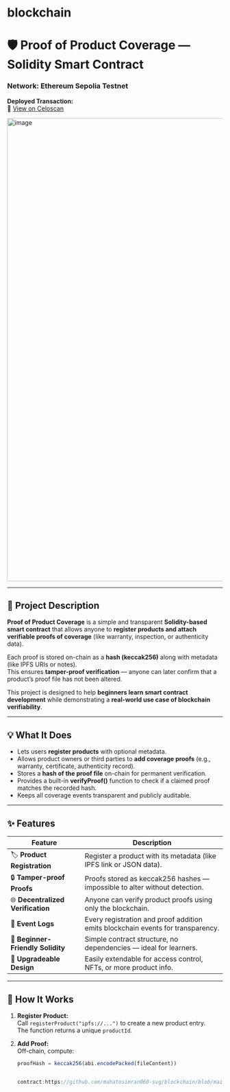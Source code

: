 # blockchain
# 🛡️ Proof of Product Coverage — Solidity Smart Contract

### Network: **Ethereum Sepolia Testnet**  
**Deployed Transaction:**  
🔗 [View on Celoscan](https://sepolia.celoscan.io/tx/0x032541c3545dd1272c1f34a69a0d8f4dd466d19e9eef065719a6b66ad2e91d59)


<img width="1920" height="1080" alt="image" src="https://github.com/user-attachments/assets/dd640dfb-8f5b-4a53-a290-a220f9ff87bb" />


---

## 📖 Project Description
**Proof of Product Coverage** is a simple and transparent **Solidity-based smart contract** that allows anyone to **register products and attach verifiable proofs of coverage** (like warranty, inspection, or authenticity data).  

Each proof is stored on-chain as a **hash (keccak256)** along with metadata (like IPFS URIs or notes).  
This ensures **tamper-proof verification** — anyone can later confirm that a product’s proof file has not been altered.

This project is designed to help **beginners learn smart contract development** while demonstrating a **real-world use case of blockchain verifiability**.

---

## 💡 What It Does

- Lets users **register products** with optional metadata.
- Allows product owners or third parties to **add coverage proofs** (e.g., warranty, certificate, authenticity record).
- Stores a **hash of the proof file** on-chain for permanent verification.
- Provides a built-in **verifyProof()** function to check if a claimed proof matches the recorded hash.
- Keeps all coverage events transparent and publicly auditable.

---

## ✨ Features

| Feature | Description |
|----------|-------------|
| 🏷️ **Product Registration** | Register a product with its metadata (like IPFS link or JSON data). |
| 🔒 **Tamper-proof Proofs** | Proofs stored as keccak256 hashes — impossible to alter without detection. |
| 🌐 **Decentralized Verification** | Anyone can verify product proofs using only the blockchain. |
| 🧾 **Event Logs** | Every registration and proof addition emits blockchain events for transparency. |
| 🧰 **Beginner-Friendly Solidity** | Simple contract structure, no dependencies — ideal for learners. |
| 🚀 **Upgradeable Design** | Easily extendable for access control, NFTs, or more product info. |

---

## 🧠 How It Works

1. **Register Product:**  
   Call `registerProduct("ipfs://...")` to create a new product entry.  
   The function returns a unique `productId`.

2. **Add Proof:**  
   Off-chain, compute:  
   ```js
   proofHash = keccak256(abi.encodePacked(fileContent))


   contract:https://github.com/mahatosimran060-svg/blockchain/blob/main/contract/blockwarranty.sol

